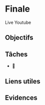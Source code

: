 # Finale

Live Youtube 

## **Objectifs**


## **Tâches**

- 📝 


## **Liens utiles**


## **Evidences**
